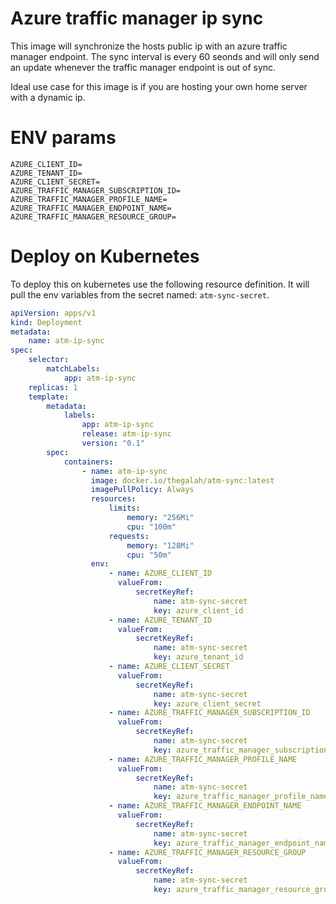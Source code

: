 # Azure traffic manager ip sync

This image will synchronize the hosts public ip with an azure traffic manager endpoint. The sync interval is every 60 seonds and will only send an update whenever the traffic manager endpoint is out of sync.

Ideal use case for this image is if you are hosting your own home server with a dynamic ip.

# ENV params

```
AZURE_CLIENT_ID=
AZURE_TENANT_ID=
AZURE_CLIENT_SECRET=
AZURE_TRAFFIC_MANAGER_SUBSCRIPTION_ID=
AZURE_TRAFFIC_MANAGER_PROFILE_NAME=
AZURE_TRAFFIC_MANAGER_ENDPOINT_NAME=
AZURE_TRAFFIC_MANAGER_RESOURCE_GROUP=
```

# Deploy on Kubernetes

To deploy this on kubernetes use the following resource definition. It will pull the env variables from the secret named: `atm-sync-secret`.

```yaml
apiVersion: apps/v1
kind: Deployment
metadata:
    name: atm-ip-sync
spec:
    selector:
        matchLabels:
            app: atm-ip-sync
    replicas: 1
    template:
        metadata:
            labels:
                app: atm-ip-sync
                release: atm-ip-sync
                version: "0.1"
        spec:
            containers:
                - name: atm-ip-sync
                  image: docker.io/thegalah/atm-sync:latest
                  imagePullPolicy: Always
                  resources:
                      limits:
                          memory: "256Mi"
                          cpu: "100m"
                      requests:
                          memory: "128Mi"
                          cpu: "50m"
                  env:
                      - name: AZURE_CLIENT_ID
                        valueFrom:
                            secretKeyRef:
                                name: atm-sync-secret
                                key: azure_client_id
                      - name: AZURE_TENANT_ID
                        valueFrom:
                            secretKeyRef:
                                name: atm-sync-secret
                                key: azure_tenant_id
                      - name: AZURE_CLIENT_SECRET
                        valueFrom:
                            secretKeyRef:
                                name: atm-sync-secret
                                key: azure_client_secret
                      - name: AZURE_TRAFFIC_MANAGER_SUBSCRIPTION_ID
                        valueFrom:
                            secretKeyRef:
                                name: atm-sync-secret
                                key: azure_traffic_manager_subscription_id
                      - name: AZURE_TRAFFIC_MANAGER_PROFILE_NAME
                        valueFrom:
                            secretKeyRef:
                                name: atm-sync-secret
                                key: azure_traffic_manager_profile_name
                      - name: AZURE_TRAFFIC_MANAGER_ENDPOINT_NAME
                        valueFrom:
                            secretKeyRef:
                                name: atm-sync-secret
                                key: azure_traffic_manager_endpoint_name
                      - name: AZURE_TRAFFIC_MANAGER_RESOURCE_GROUP
                        valueFrom:
                            secretKeyRef:
                                name: atm-sync-secret
                                key: azure_traffic_manager_resource_group
```
